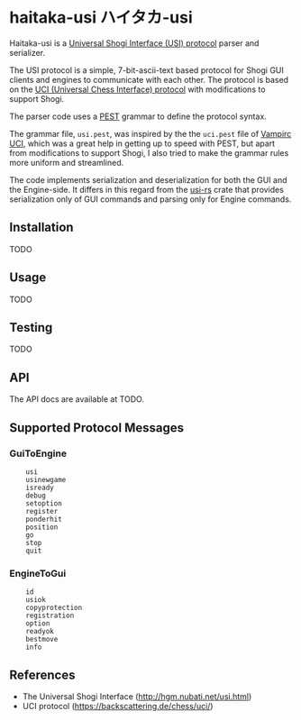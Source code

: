 # haitaka-usi ハイタカ-usi

Haitaka-usi is a [Universal Shogi Interface (USI) protocol](http://hgm.nubati.net/usi.html) parser and serializer.

The USI protocol is a simple, 7-bit-ascii-text based protocol for Shogi GUI clients and engines to communicate with each other. 
The protocol is based on the [UCI (Universal Chess Interface) protocol](https://backscattering.de/chess/uci/) with modifications to support Shogi.

The parser code uses a [PEST](https://github.com/pest-parser/pest) grammar to define the protocol syntax.

The grammar file, `usi.pest`, was inspired by the the `uci.pest` file of [Vampirc UCI](https://github.com/vampirc/vampirc-uci/tree/master), which was a great help in getting up to speed with PEST, but apart from modifications to support Shogi, I also tried to make the grammar rules more uniform and streamlined.

The code implements serialization and deserialization for both the GUI and the Engine-side. It differs in this regard from the [usi-rs](https://github.com/nozaq/usi-rs) crate that provides serialization only of GUI commands and parsing only for Engine commands.

## Installation

TODO

## Usage

TODO

## Testing

TODO

## API

The API docs are available at TODO.

## Supported Protocol Messages

### GuiToEngine
```text
    usi
    usinewgame
    isready
    debug
    setoption
    register
    ponderhit
    position 
    go
    stop
    quit
```

### EngineToGui
```text
    id
    usiok
    copyprotection
    registration 
    option
    readyok
    bestmove
    info
```


## References

- The Universal Shogi Interface (http://hgm.nubati.net/usi.html)
- UCI protocol (https://backscattering.de/chess/uci/)
